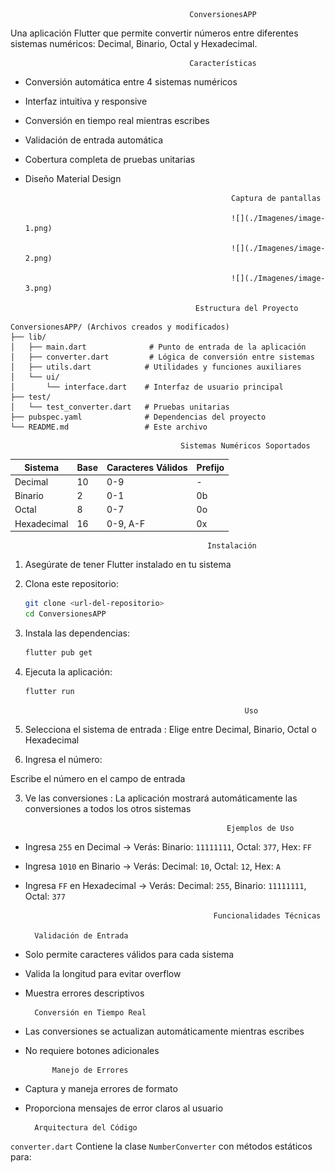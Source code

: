                                             ConversionesAPP

Una aplicación Flutter que permite convertir números entre diferentes sistemas numéricos: Decimal, Binario, Octal y Hexadecimal.

                                            Características

- Conversión automática entre 4 sistemas numéricos
- Interfaz intuitiva y responsive
- Conversión en tiempo real mientras escribes
- Validación de entrada automática
- Cobertura completa de pruebas unitarias
- Diseño Material Design

                                                    Captura de pantallas

                                                    ![](./Imagenes/image-1.png)
                                                    
                                                    ![](./Imagenes/image-2.png)

                                                    ![](./Imagenes/image-3.png)

                                            Estructura del Proyecto

```
ConversionesAPP/ (Archivos creados y modificados)
├── lib/
│   ├── main.dart              # Punto de entrada de la aplicación
│   ├── converter.dart         # Lógica de conversión entre sistemas
│   ├── utils.dart            # Utilidades y funciones auxiliares
│   └── ui/
│       └── interface.dart    # Interfaz de usuario principal
├── test/
│   └── test_converter.dart   # Pruebas unitarias
├── pubspec.yaml              # Dependencias del proyecto
└── README.md                 # Este archivo
```

                                          Sistemas Numéricos Soportados

| Sistema      | Base | Caracteres Válidos | Prefijo |
|--------------|------|--------------------|---------|
| Decimal      | 10   |         0-9        |     -   |
| Binario      |  2   |         0-1        |    0b   |
| Octal        |   8  |         0-7        |    0o   |
| Hexadecimal  |  16  |      0-9, A-F      |    0x   |

                                                Instalación

1. Asegúrate de tener Flutter instalado en tu sistema

2. Clona este repositorio:
   ```bash
   git clone <url-del-repositorio>
   cd ConversionesAPP
   ```
3. Instala las dependencias:
   ```bash
   flutter pub get
   ```
4. Ejecuta la aplicación:
   ```bash
   flutter run
   ```

                                                        Uso

1. Selecciona el sistema de entrada
: Elige entre Decimal, Binario, Octal o Hexadecimal

2. Ingresa el número: 

Escribe el número en el campo de entrada

3. Ve las conversiones
: La aplicación mostrará automáticamente las conversiones a todos los otros sistemas

                                                    Ejemplos de Uso

- Ingresa `255` en Decimal → Verás: Binario: `11111111`, Octal: `377`, Hex: `FF`
- Ingresa `1010` en Binario → Verás: Decimal: `10`, Octal: `12`, Hex: `A`
- Ingresa `FF` en Hexadecimal → Verás: Decimal: `255`, Binario: `11111111`, Octal: `377`

                                                Funcionalidades Técnicas

        Validación de Entrada

- Solo permite caracteres válidos para cada sistema
- Valida la longitud para evitar overflow
- Muestra errores descriptivos

        Conversión en Tiempo Real

- Las conversiones se actualizan automáticamente mientras escribes
- No requiere botones adicionales

            Manejo de Errores

- Captura y maneja errores de formato
- Proporciona mensajes de error claros al usuario

        Arquitectura del Código

`converter.dart`
Contiene la clase `NumberConverter` con métodos estáticos para: